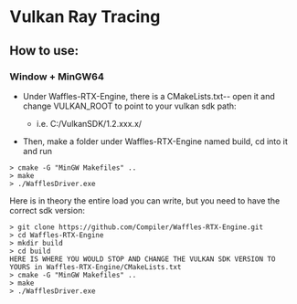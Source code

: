 # Vulkan Ray Tracing

## How to use:

### Window + MinGW64

  - Under Waffles-RTX-Engine, there is a CMakeLists.txt-- open it and change VULKAN_ROOT to point to your vulkan sdk path:

      - i.e. C:/VulkanSDK/1.2.xxx.x/

  - Then, make a folder under Waffles-RTX-Engine named build, cd into it and run 

```
> cmake -G "MinGW Makefiles" ..
> make
> ./WafflesDriver.exe
```

Here is in theory the entire load you can write, but you need to have the correct sdk version:

```
> git clone https://github.com/Compiler/Waffles-RTX-Engine.git
> cd Waffles-RTX-Engine
> mkdir build
> cd build
HERE IS WHERE YOU WOULD STOP AND CHANGE THE VULKAN SDK VERSION TO YOURS in Waffles-RTX-Engine/CMakeLists.txt
> cmake -G "MinGW Makefiles" ..
> make
> ./WafflesDriver.exe
```
